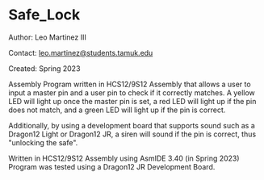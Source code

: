 # Safe_Lock

Author: Leo Martinez III

Contact: [leo.martinez@students.tamuk.edu](mailto:leo.martinez@students.tamuk.edu)

Created: Spring 2023

Assembly Program written in HCS12/9S12 Assembly that allows a user to input a master pin and a user pin to check if it correctly matches. A yellow LED will light up once the master pin is set, a red LED will light up if the pin does not match, and a green LED will light up if the pin is correct. 

Additionally, by using a development board that supports sound such as a Dragon12 Light or Dragon12 JR, a siren will sound if the pin is correct, thus "unlocking the safe".

Written in HCS12/9S12 Assembly using AsmIDE 3.40 (in Spring 2023) Program was tested using a Dragon12 JR Development Board.
